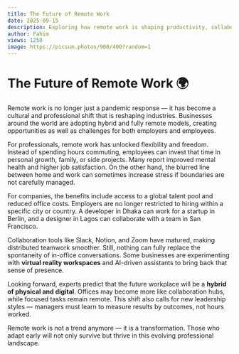 ```yaml
---
title: The Future of Remote Work
date: 2025-09-15
description: Exploring how remote work is shaping productivity, collaboration, and lifestyle in 2025.
author: Fahim
views: 1250
image: https://picsum.photos/900/400?random=1
---
```


# The Future of Remote Work 🌍

Remote work is no longer just a pandemic response — it has become a cultural and professional shift that is reshaping industries. Businesses around the world are adopting hybrid and fully remote models, creating opportunities as well as challenges for both employers and employees.  

For professionals, remote work has unlocked flexibility and freedom. Instead of spending hours commuting, employees can invest that time in personal growth, family, or side projects. Many report improved mental health and higher job satisfaction. On the other hand, the blurred line between home and work can sometimes increase stress if boundaries are not carefully managed.  

For companies, the benefits include access to a global talent pool and reduced office costs. Employers are no longer restricted to hiring within a specific city or country. A developer in Dhaka can work for a startup in Berlin, and a designer in Lagos can collaborate with a team in San Francisco.  

Collaboration tools like Slack, Notion, and Zoom have matured, making distributed teamwork smoother. Still, nothing can fully replace the spontaneity of in-office conversations. Some businesses are experimenting with **virtual reality workspaces** and AI-driven assistants to bring back that sense of presence.  

Looking forward, experts predict that the future workplace will be a **hybrid of physical and digital**. Offices may become more like collaboration hubs, while focused tasks remain remote. This shift also calls for new leadership styles — managers must learn to measure results by outcomes, not hours worked.  

Remote work is not a trend anymore — it is a transformation. Those who adapt early will not only survive but thrive in this evolving professional landscape.
